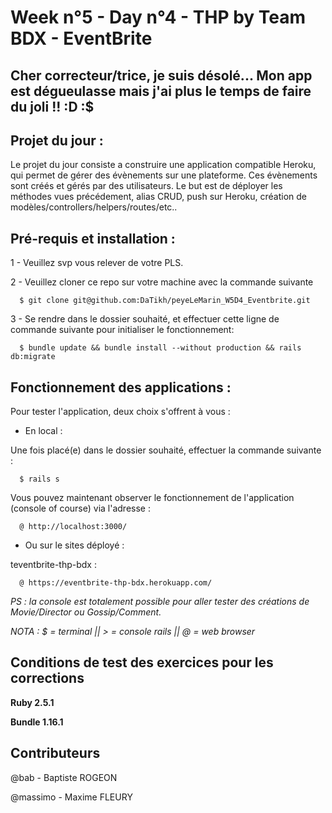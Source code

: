 # Week n°5 - Day n°4 - THP by Team BDX - EventBrite


## Cher correcteur/trice, je suis désolé... Mon app est dégueulasse mais j'ai plus le temps de faire du joli !! :D :$


## Projet du jour :

Le projet du jour consiste a construire une application compatible Heroku, qui permet de gérer des évènements sur une plateforme. Ces évènements sont créés et gérés par des utilisateurs. Le but est de déployer les méthodes vues précédement, alias CRUD, push sur Heroku, création de modèles/controllers/helpers/routes/etc..

## Pré-requis et installation :

1 - Veuillez svp vous relever de votre PLS.

2 - Veuillez cloner ce repo sur votre machine avec la commande suivante 

```
  $ git clone git@github.com:DaTikh/peyeLeMarin_W5D4_Eventbrite.git
```

3 - Se rendre dans le dossier souhaité, et effectuer cette ligne de commande suivante pour initialiser le fonctionnement:

```
  $ bundle update && bundle install --without production && rails db:migrate
```


## Fonctionnement des applications :

Pour tester l'application, deux choix s'offrent à vous :

 - En local :

Une fois placé(e) dans le dossier souhaité, effectuer la commande suivante :
```
  $ rails s
```
Vous pouvez maintenant observer le fonctionnement de l'application (console of course) via l'adresse :
```
  @ http://localhost:3000/
```

  - Ou sur le sites déployé :

teventbrite-thp-bdx :
```
  @ https://eventbrite-thp-bdx.herokuapp.com/
```

*PS : la console est totalement possible pour aller tester des créations de Movie/Director ou Gossip/Comment.*

*NOTA : $ = terminal || > = console rails || @ = web browser*

## Conditions de test des exercices pour les corrections

**Ruby 2.5.1**

**Bundle 1.16.1**

## Contributeurs

@bab - Baptiste ROGEON

@massimo - Maxime FLEURY
